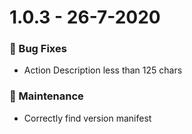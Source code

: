 # 1.0.3 - 26-7-2020
### 🐛 Bug Fixes
    
- Action Description less than 125 chars

### 🧰 Maintenance

- Correctly find version manifest

